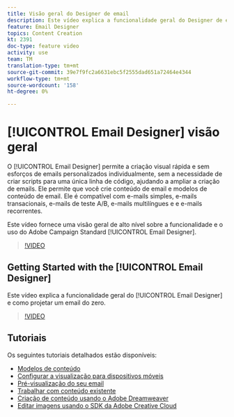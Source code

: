 ```yaml
---
title: Visão geral do Designer de email
description: Este vídeo explica a funcionalidade geral do Designer de email e como projetar um email do zero.Esta página lista todos os vídeos de recursos disponíveis para o designer de email do Adobe Campaign
feature: Email Designer
topics: Content Creation
kt: 2391
doc-type: feature video
activity: use
team: TM
translation-type: tm+mt
source-git-commit: 39e7f9fc2a6631ebc5f2555dad651a72464e4344
workflow-type: tm+mt
source-wordcount: '158'
ht-degree: 0%

---
```



# [!UICONTROL Email Designer] visão geral

O [!UICONTROL Email Designer] permite a criação visual rápida e sem esforços de emails personalizados individualmente, sem a necessidade de criar scripts para uma única linha de código, ajudando a ampliar a criação de emails. Ele permite que você crie conteúdo de email e modelos de conteúdo de email. Ele é compatível com e-mails simples, e-mails transacionais, e-mails de teste A/B, e-mails multilíngues e e e-mails recorrentes.

Este vídeo fornece uma visão geral de alto nível sobre a funcionalidade e o uso do Adobe Campaign Standard [!UICONTROL Email Designer].

>[!VIDEO](https://video.tv.adobe.com/v/22771?quality=12)

## Getting Started with the [!UICONTROL Email Designer]

Este vídeo explica a funcionalidade geral do [!UICONTROL Email Designer] e como projetar um email do zero.

>[!VIDEO](https://video.tv.adobe.com/v/25912?quality=12)

## Tutoriais

Os seguintes tutoriais detalhados estão disponíveis:

* [Modelos de conteúdo](/help/designing-content/email-designer/email-content-templates.md)
* [Configurar a visualização para dispositivos móveis](/help/designing-content/email-designer/configure-the-mobile-view.md)
* [Pré-visualização do seu email](/help/designing-content/email-designer/preview-your-email.md)
* [Trabalhar com conteúdo existente](/help/designing-content/email-designer/working-with-existing-content.md)
* [Criação de conteúdo usando o Adobe Dreamweaver](/help/designing-content/email-designer/dreamweaver-integration.md)
* [Editar imagens usando o SDK da Adobe Creative Cloud](/help/designing-content/email-designer/adobe-creative-cloud-sdk-integration.md)
